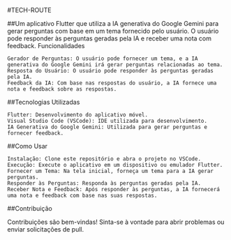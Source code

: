 #TECH-ROUTE

##Um aplicativo Flutter que utiliza a IA generativa do Google Gemini para gerar perguntas com base em um tema fornecido pelo usuário. O usuário pode responder às perguntas geradas pela IA e receber uma nota com feedback.
Funcionalidades

    Gerador de Perguntas: O usuário pode fornecer um tema, e a IA generativa do Google Gemini irá gerar perguntas relacionadas ao tema.
    Resposta do Usuário: O usuário pode responder às perguntas geradas pela IA.
    Feedback da IA: Com base nas respostas do usuário, a IA fornece uma nota e feedback sobre as respostas.

##Tecnologias Utilizadas

    Flutter: Desenvolvimento do aplicativo móvel.
    Visual Studio Code (VSCode): IDE utilizada para desenvolvimento.
    IA Generativa do Google Gemini: Utilizada para gerar perguntas e fornecer feedback.

##Como Usar

    Instalação: Clone este repositório e abra o projeto no VSCode.
    Execução: Execute o aplicativo em um dispositivo ou emulador Flutter.
    Fornecer um Tema: Na tela inicial, forneça um tema para a IA gerar perguntas.
    Responder às Perguntas: Responda às perguntas geradas pela IA.
    Receber Nota e Feedback: Após responder às perguntas, a IA fornecerá uma nota e feedback com base nas suas respostas.

##Contribuição

Contribuições são bem-vindas! Sinta-se à vontade para abrir problemas ou enviar solicitações de pull.
